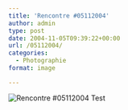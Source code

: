 ```yaml
---
title: 'Rencontre #05112004'
author: admin
type: post
date: 2004-11-05T09:39:22+00:00
url: /05112004/
categories:
  - Photographie
format: image

---
```

![Rencontre #05112004](./D100_20041101_171218.jpg)
Test